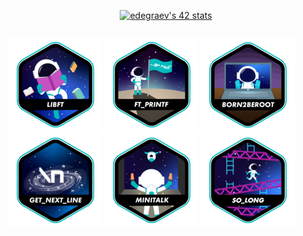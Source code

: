 <div align="center" style="display: grid; place-content: center;">

[![edegraev's 42 stats](https://badge.mediaplus.ma/darkblue/edegraev?1337Badge=off&UM6P=off)](https://github.com/oakoudad/badge42)

</div>

![libft](badges/libfte.png)
![ft_printfe](badges/ft_printfe.png)
![born2beroot](badges/born2beroote.png)
![get_next_linee](badges/get_next_linee.png)
![minitalk](badges/minitalke.png)
![so_long](badges/so_longe.png)
